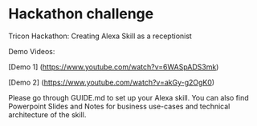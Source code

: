 # Hackathon challenge
Tricon Hackathon: Creating Alexa Skill as a receptionist


Demo Videos:

[Demo 1] (https://www.youtube.com/watch?v=6WASpADS3mk)

[Demo 2] (https://www.youtube.com/watch?v=akGy-g2OgK0)


Please go through GUIDE.md to set up your Alexa skill. You can also find Powerpoint Slides and Notes for business use-cases and technical architecture of the skill. 

 
